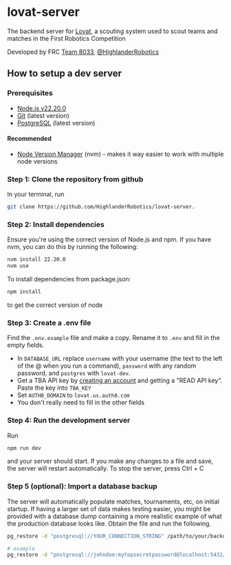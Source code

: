 # lovat-server

The backend server for [Lovat](https://lovat.app), a scouting system used to scout teams and matches in the First Robotics Competition

Developed by FRC [Team 8033](https://www.frc8033.com/), [@HighlanderRobotics](https://github.com/HighlanderRobotics)

## How to setup a dev server

### Prerequisites

- [Node.js v22.20.0](https://nodejs.org/en/download)
- [Git](https://git-scm.com/downloads) (latest version)
- [PostgreSQL](https://www.postgresql.org/download/) (latest version)

#### Recommended

- [Node Version Manager](https://github.com/nvm-sh/nvm?tab=readme-ov-file#install--update-script) (nvm) - makes it way easier to work with multiple node versions

### Step 1: Clone the repository from github

In your terminal, run

```bash
git clone https://github.com/HighlanderRobotics/lovat-server.
```

### Step 2: Install dependencies

Ensure you're using the correct version of Node.js and npm. If you have nvm, you can do this by running the following:

```bash
nvm install 22.20.0
nvm use
```

To install dependencies from package.json:

```bash
npm install
```

to get the correct version of node

### Step 3: Create a .env file

Find the `.env.example` file and make a copy. Rename it to `.env` and fill in the empty fields.

- In `DATABASE_URL` replace `username` with your username (the text to the left of the @ when you run a command), `password` with any random password, and `postgres` with `lovat-dev`.
- Get a TBA API key by [creating an account](https://www.thebluealliance.com/account) and getting a "READ API key". Paste the key into `TBA_KEY`
- Set `AUTH0_DOMAIN` to `lovat.us.auth0.com`
- You don't really need to fill in the other fields

### Step 4: Run the development server

Run

```bash
npm run dev
```

and your server should start. If you make any changes to a file and save, the server will restart automatically. To stop the server, press Ctrl + C

### Step 5 (optional): Import a database backup

The server will automatically populate matches, tournaments, etc, on initial startup. If having a larger set of data makes testing easier, you might be provided with a database dump containing a more realistic example of what the production database looks like. Obtain the file and run the following.

```bash
pg_restore -d "postgresql://YOUR_CONNECTION_STRING" /path/to/your/backup --clean --if-exists --no-owner

# example
pg_restore -d "postgresql://johndoe:mytopsecretpassword@localhost:5432/lovat_dev" ~/Downloads/lovat-backup-2025-12-25.dump --clean --if-exists --no-owner
```
